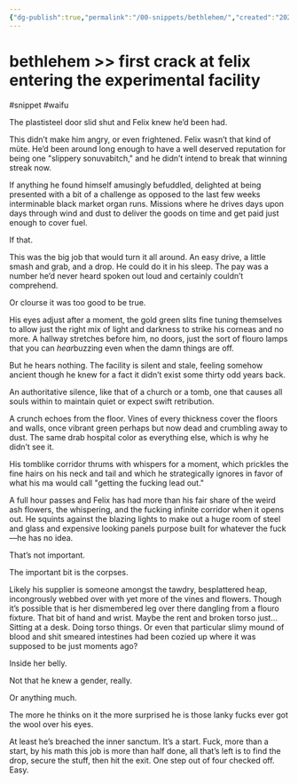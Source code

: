 ```yaml
---
{"dg-publish":true,"permalink":"/00-snippets/bethlehem/","created":"2025-02-21T14:10:48.139-06:00","updated":"2024-08-16T11:43:53.000-05:00"}
---
```


# bethlehem >> first crack at felix entering the experimental facility 
#snippet #waifu 

The plastisteel door slid shut and Felix knew he’d been had.

This didn’t make him angry, or even frightened. Felix wasn’t that kind of müte. He’d been around long enough to have a well deserved reputation for being one "slippery sonuvabitch," and he didn’t intend to break that winning streak now.

If anything he found himself amusingly befuddled, delighted at being presented with a bit of a challenge as opposed to the last few weeks interminable black market organ runs. Missions where he drives days upon days through wind and dust to deliver the goods on time and get paid just enough to cover fuel.

If that.

This was the big job that would turn it all around. An easy drive, a little smash and grab, and a drop. He could do it in his sleep. The pay was a number he’d never heard spoken out loud and certainly couldn’t comprehend.

Or clourse it was too good to be true.

His eyes adjust after a moment, the gold green slits fine tuning themselves to allow just the right mix of light and darkness to strike his corneas and no more. A hallway stretches before him, no doors, just the sort of flouro lamps that you can *hear*buzzing even when the damn things are off.

But he hears nothing. The facility is silent and stale, feeling somehow ancient though he knew for a fact it didn’t exist some thirty odd years back. 

An authoritative silence, like that of a church or a tomb, one that causes all souls within to maintain quiet or expect swift retribution.

A crunch echoes from the floor. Vines of every thickness cover the floors and walls, once vibrant green perhaps but now dead and crumbling away to dust. The same drab hospital color as everything else, which is why he didn’t see it.

His tomblike corridor thrums with whispers for a moment, which prickles the fine hairs on his neck and tail and which he strategically ignores in favor of what his ma would call "getting the fucking lead out."

A full hour passes and Felix has had more than his fair share of the weird ash flowers, the whispering, and the fucking infinite corridor when it opens out. He squints against the blazing lights to make out a huge room of steel and glass and expensive looking panels purpose built for whatever the fuck—he has no idea.

That’s not important.

The important bit is the corpses.

Likely his supplier is someone amongst the tawdry, besplattered heap, incongrously webbed over with yet more of the vines and flowers. Though it’s possible that is her dismembered leg over there dangling from a flouro fixture. That bit of hand and wrist. Maybe the rent and broken torso just… Sitting at a desk. Doing torso things. Or even that particular slimy mound of blood and shit smeared intestines had been cozied up where it was supposed to be just moments ago?

Inside her belly.

Not that he knew a gender, really.

Or anything much.

The more he thinks on it the more surprised he is those lanky fucks ever got the wool over his eyes.

At least he’s breached the inner sanctum. It’s a start. Fuck, more than a start, by his math this job is more than half done, all that’s left is to find the drop, secure the stuff, then hit the exit. One step out of four checked off. Easy.